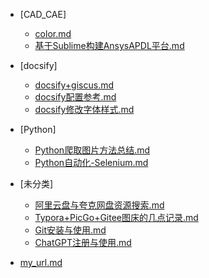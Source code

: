 <!-- _sidebar.md -->


* [CAD_CAE]
    * [color.md](/md_File/CAD_CAE/20220101-color.md)
    * [基于Sublime构建AnsysAPDL平台.md](/md_File/CAD_CAE/20220101-基于Sublime构建AnsysAPDL平台.md)

* [docsify]
    * [docsify+giscus.md](/md_File/docsify/20220101-docsify+giscus.md)
    * [docsify配置参考.md](/md_File/docsify/20230302-docsify配置参考.md)
    * [docsify修改字体样式.md](/md_File/docsify/20230314-docsify修改字体样式.md)

* [Python]
    * [Python爬取图片方法总结.md](/md_File/Python/20230314-Python爬取图片方法总结.md)
    * [Python自动化-Selenium.md](/md_File/Python/20230314-Python自动化-Selenium.md)

* [未分类]
    * [阿里云盘与夸克网盘资源搜索.md](/md_File/未分类/20230227-阿里云盘与夸克网盘资源搜索.md)
    * [Typora+PicGo+Gitee图床的几点记录.md](/md_File/未分类/20230228-Typora+PicGo+Gitee图床的几点记录.md)
    * [Git安装与使用.md](/md_File/未分类/20230301-Git安装与使用.md)
    * [ChatGPT注册与使用.md](/md_File/未分类/20230303-ChatGPT注册与使用.md)
* [my_url.md](/md_File/20221212-my_url.md)
